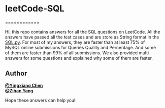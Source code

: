 # leetCode-SQL
============

Hi, this repo contains answers for all the SQL questions on LeetCode. All the answers have passed all the test cases and are store as String format in the [SQL.py](/SQL.py). For most of my answers, they are faster than at least 75% of MySQL online submissions for Queries Quality and Percentage. And some of them are faster than 99% of all submissions. We also provided multi answers for some questions and explained why some of them are faster.

Author
------------
[**@Yingxiang Chen**](https://github.com/YC-Coder-Chen)  
[**@Zihan Yang**](https://github.com/echoyang48)

Hope these answers can help you!
